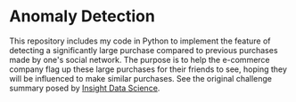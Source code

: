 # Anomaly Detection

This repository includes my code in Python to implement the feature of detecting a significantly large purchase compared to previous  purchases made by one's social network. The purpose is to help the e-commerce company flag up these large purchases for their friends to see, hoping they will be influenced to make similar purchases. See the original challenge summary posed by [Insight Data Science](https://github.com/InsightDataScience/anomaly_detection).

